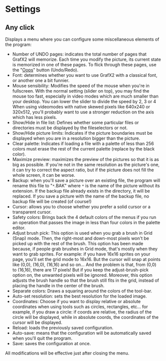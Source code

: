 # Settings #

## Any click ##

Displays a menu where you can configure some miscellaneous elements of the program:
  * Number of UNDO pages: indicates the total number of pages that GrafX2 will memorize. Each time you modify the picture, its current state is memorized in one of these pages. To flick through these pages, use the "[Oops](Undo.md)" button (Undo/Redo).
  * Font: determines whether you want to use GrafX2 with a classical font, or another one a bit funnier.
  * Mouse sensibility: Modifies the speed of the mouse when you're in fullscreen. With the normal setting (slider on top), you may find the mouse too fast, especially in video modes which are much smaller than your desktop. You can lower the slider to divide the speed by 2, 3 or 4 When using videomodes with native skewed pixels like 640x240 or 320x512, you'll probably want to use a stronger reduction on the axis which has less pixels.
  * Show/Hide in file list: Defines whether some particular files or directories must be displayed by the fileselectors or not.
  * Show/Hide picture limits: Indicates if the picture boundaries must be displayed when you are in a resolution bigger than the picture.
  * Clear palette: Indicates if loading a file with a palette of less than 256 colors must erase the rest of the current palette (replace by the black color).
  * Maximize preview: maximizes the preview of the pictures so that it is as big as possible. If you're not in the same resolution as the picture's one, it can try to correct the aspect ratio, but if the picture does not fill the whole screen, it can be worse.
  * Backup: when you'll save a picture over an existing file, the program will rename this file to "`*`.BAK" where `*` is the name of the picture without its extension. If the backup file already exists in the directory, it will be replaced. If you save a picture with the name of the backup file, no backup file will be created (of course!)
  * Cursor: allows you to choose whether you prefer a solid cursor or a transparent cursor.
  * Safety colors: Brings back the 4 default colors of the menus if you run an operation that passes the image in less than four colors in the palette editor.
  * Adjust brush pick: This option is used when you grab a brush in Grid (Snap) mode. Then, the right-most and down-most pixels won't be picked up with the rest of the brush. This option has been made because, if people grab brushes in Grid mode, that's mostly when they want to grab sprites. For example: if you have 16x16 sprites on your page, you'll set the grid mode to 16x16. But the cursor will snap at points like (0,0), (16,0), (16,16) and so on... And the problem is that, from (0,0) to (16,16), there are 17 pixels! But if you keep the adjust-brush-pick option on, the unwanted pixels will be ignored. Moreover, this option adjusts the brush handle so that the brush still fits in the grid, instead of placing the handle in the center of the brush.
  * Separate colors: Draws a squaring around the colors of the tool-bar.
  * Auto-set resolution: sets the best resolution for the loaded image.
  * Coordinates: Choose if you want to display relative or absolute coordinates when using tools such as circles, rectangles, etc... for example, if you draw a circle: if coords are relative, the radius of the circle will be displayed, while in absolute coords, the coordinates of the cursor will be displayed.
  * Reload: loads the previously saved configuration.
  * Auto-save: means that the configuration will be automatically saved when you'll quit the program.
  * Save: saves the configuration at once.

All modifications will be effective just after closing the menu.